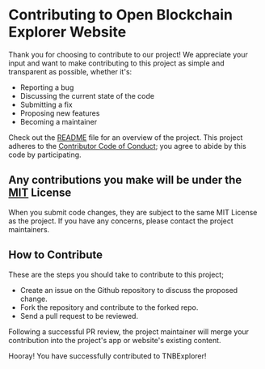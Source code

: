 # Contributing to Open Blockchain Explorer Website

Thank you for choosing to contribute to our project! We appreciate your input and want to make contributing to this project as simple and transparent as possible, whether it's:

- Reporting a bug
- Discussing the current state of the code
- Submitting a fix
- Proposing new features
- Becoming a maintainer

Check out the [README](https://github.com/open-blockchain-explorer/tnbexplorer#readme) file for an overview of the project. This project adheres to the [Contributor Code of Conduct](/.github/CODE_OF_CONDUCT.md); you agree to abide by this code by participating.

## **Any contributions you make will be under the [MIT](https://choosealicense.com/licenses/mit/) License**

When you submit code changes, they are subject to the same MIT License as the project. If you have any concerns, please contact the project maintainers.

## How to Contribute

These are the steps you should take to contribute to this project;

- Create an issue on the Github repository to discuss the proposed change.
- Fork the repository and contribute to the forked repo.
- Send a pull request to be reviewed.

Following a successful PR review, the project maintainer will merge your contribution into the project's app or website's existing content.

Hooray! You have successfully contributed to TNBExplorer!
